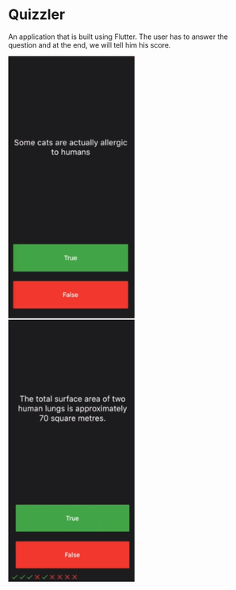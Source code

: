 # Quizzler
An application that is built using Flutter.
The user has to answer the question and at the end, we will tell him his score.

<img src="https://raw.githubusercontent.com/HosamAyoub/Photos/main/Quizzler/1.png?token=GHSAT0AAAAAABW6D2HFJPAX6ESQLKL6OXEIYYGGI7Q" title = "goodbye" width="255" height="528">
<img src="https://github.com/HosamAyoub/Photos/blob/main/Quizzler/2.png?raw=true" title = "goodbye" width="255" height="528">
